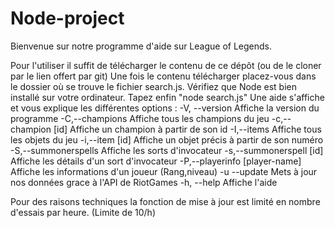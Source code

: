 # Node-project

Bienvenue sur notre programme d'aide sur League of Legends.

Pour l'utiliser il suffit de télécharger le contenu de ce dépôt (ou de le cloner par le lien offert par git)
Une fois le contenu télécharger placez-vous dans le dossier où se trouve le fichier search.js.
Vérifiez que Node est bien installé sur votre ordinateur.
Tapez enfin "node search.js"
Une aide s'affiche et vous explique les différentes options : 
   -V, --version                         Affiche la version du programme
    -C,--champions                       Affiche tous les champions du jeu
    -c,--champion [id]                   Affiche un champion à partir de son id
    -I,--items                           Affiche tous les objets du jeu
    -i,--item [id]                       Affiche un objet précis à partir de son numéro
    -S,--summonerspells                  Affiche les sorts d'invocateur
    -s,--summonerspell [id]              Affiche les détails d'un sort d'invocateur
    -P,--playerinfo [player-name]        Affiche les informations d'un joueur (Rang,niveau)
    -u --update                          Mets à jour nos données grace à l'API de RiotGames
    -h, --help                           Affiche l'aide

Pour des raisons techniques la fonction de mise à jour est limité en nombre d'essais par heure. (Limite de 10/h)
